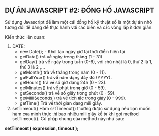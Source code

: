 ## DỰ ÁN JAVASCRIPT #2: ĐỒNG HỒ JAVASCRIPT


Sử dụng Javascript để làm một cái đồng hồ kỹ thuật số là một dự án nhỏ tương đối dễ dàng để thực hành với các biến và các vòng lặp if đơn giản.

Kiến thức liên quan:
1. DATE:
    * new Date();  - Khởi tạo ngày giờ tại thời điểm hiện tại
    * getDate() trả về ngày trong tháng (1 - 31).
    * getDay() trả về ngày trong tuần (0-6), với chủ nhật là 0, thứ 2 là 1, thứ 3 là 2 ,...
    * getMonth() trả về tháng trong năm (0 - 11).
    * getFullYear() trả về năm dạng đầy đủ (YYYY).
    * getHours() trả về số giờ dạng 24h (0 - 23).
    * getMinutes() trả về phút trong giờ (0 - 59).
    * getSeconds() trả về số giây trong phút (0 - 59).
    * getMilliSeconds() trả về tích tắc trong giây (0 - 999).
    * getTime() Trả về thời gian dạng mili giây.
2. setTimeout()
Hàm setTimeout() thường được sử dụng nếu bạn muốn hàm của mình thực thi bao nhiêu mili giây kể từ khi gọi method setTimeout(). Cú pháp chung của method này như sau:

**setTimeout ( expression, timeout );**
